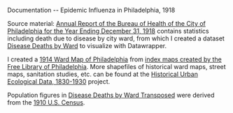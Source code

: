 Documentation -- Epidemic Influenza in Philadelphia, 1918

Source material:
[Annual Report of the Bureau of Health of the City of Philadelphia for the Year Ending December 31, 1918](http://hdl.handle.net/2027/spo.1340flu.0012.431) contains statistics including death due to disease by city ward, from which I created a dataset [Disease Deaths by Ward](https://github.com/cynthiaheider/Data/blob/master/DiseaseDeathsbyWardPhila1918.csv) to visualize with Datawrapper.

I created a [1914 Ward Map of Philadelphia](Data/1914_PhilaWardMap.geojson) from [index maps created by the Free Library of Philadelphia](https://drive.google.com/file/d/1KzN_cSo1mFJasI2PpDKWoB3e6XeWuVEC/view). More shapefiles of historical ward maps, street maps, sanitation studies, etc. can be found at the [Historical Urban Ecological Data, 1830-1930](https://www.icpsr.umich.edu/web/ICPSR/studies/35617/datadocumentation) project.

Population figures in [Disease Deaths by Ward Transposed](https://github.com/cynthiaheider/Data/blob/master/DiseaseDeathsbyWardPhila1918-Transposed.csv) were derived from the [1910 U.S. Census](https://www2.census.gov/prod2/decennial/documents/41033935v35-41ch3.pdf).

